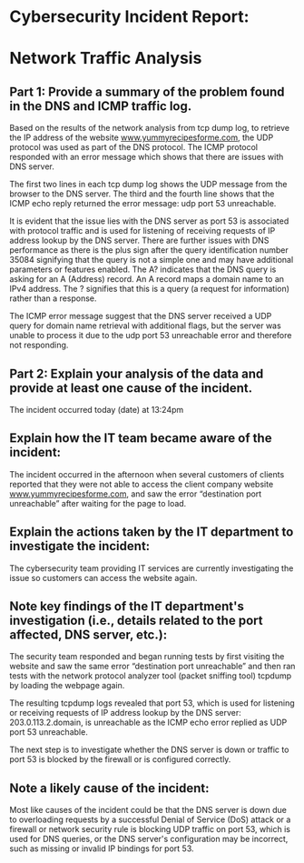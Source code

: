 # Cybersecurity Incident Report:

# Network Traffic Analysis

## Part 1: Provide a summary of the problem found in the DNS and ICMP traffic log.

Based on the results of the network analysis from tcp dump log, to retrieve the IP address of the website www.yummyrecipesforme.com, the UDP protocol was used as part of the DNS protocol. The ICMP protocol responded with an error message which shows that there are issues with DNS server.

The first two lines in each tcp dump log shows the UDP message from the browser to the DNS server. The third and the fourth line shows that the ICMP echo reply returned the error message: udp port 53 unreachable.

It is evident that the issue lies with the DNS server as port 53 is associated with protocol traffic and is used for listening of receiving requests of IP address lookup by the DNS server. There are further issues with DNS performance as there is the plus sign after the query identification number 35084 signifying that the query is not a simple one and may have additional parameters or features enabled.
The A? indicates that the DNS query is asking for an A (Address) record. An A record maps a domain name to an IPv4 address. The ? signifies that this is a query (a request for information) rather than a response.

The ICMP error message suggest that the DNS server received a UDP query for domain name retrieval with additional flags, but the server was unable to process it due to the udp port 53 unreachable error and therefore not responding.

<!--The most likely issue is: the UDP message requesting an IP address for the domain "www.yummyrecipesforme.com" did not go through to the DNS server because no service was listening on the receiving DNS port. This may indicate a problem with the web server or the firewall configuration. It is a possible indication of a DDOS attack that has overwhelmed the server with requests making the port busy and unable to listen to other requests.-->

## Part 2: Explain your analysis of the data and provide at least one cause of the incident.

The incident occurred today (date) at 13:24pm

## Explain how the IT team became aware of the incident:

The incident occurred in the afternoon when several customers of clients reported that they were not able to access the client company website www.yummyrecipesforme.com, and saw the error “destination port unreachable” after waiting for the page to load.

## Explain the actions taken by the IT department to investigate the incident:

The cybersecurity team providing IT services are currently investigating the issue so customers can access the website again.

## Note key findings of the IT department's investigation (i.e., details related to the port affected, DNS server, etc.):

The security team responded and began running tests by first visiting the website and saw the same error “destination port unreachable” and then ran tests with the network protocol analyzer tool (packet sniffing tool) tcpdump by loading the webpage again.

The resulting tcpdump logs revealed that port 53, which is used for listening or receiving requests of IP address lookup by the DNS server: 203.0.113.2.domain, is unreachable as the ICMP echo error replied as UDP port 53 unreachable.

The next step is to investigate whether the DNS server is down or traffic to port 53 is blocked by the firewall or is configured correctly.

## Note a likely cause of the incident:

Most like causes of the incident could be that the DNS server is down due to overloading requests by a successful Denial of Service (DoS) attack or a firewall or network security rule is blocking UDP traffic on port 53, which is used for DNS queries, or the DNS server's configuration may be incorrect, such as missing or invalid IP bindings for port 53.
